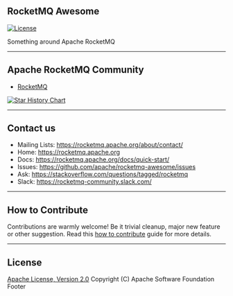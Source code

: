 ## RocketMQ Awesome
[![License](https://img.shields.io/badge/license-Apache%202-4EB1BA.svg)](https://www.apache.org/licenses/LICENSE-2.0.html)

Something around Apache RocketMQ

----------
## Apache RocketMQ Community
* [RocketMQ](https://github.com/apache/rocketmq)

[![Star History Chart](https://api.star-history.com/svg?repos=apache/rocketmq&type=Date)](https://star-history.com/#pache/rocketmq&Date)


----------
## Contact us
* Mailing Lists: <https://rocketmq.apache.org/about/contact/>
* Home: <https://rocketmq.apache.org>
* Docs: <https://rocketmq.apache.org/docs/quick-start/>
* Issues: <https://github.com/apache/rocketmq-awesome/issues>
* Ask: <https://stackoverflow.com/questions/tagged/rocketmq>
* Slack: <https://rocketmq-community.slack.com/>
 
---------- 
## How to Contribute
  Contributions are warmly welcome! Be it trivial cleanup, major new feature or other suggestion. Read this [how to contribute](http://rocketmq.apache.org/docs/how-to-contribute/) guide for more details. 
   
   
----------
## License
  [Apache License, Version 2.0](http://www.apache.org/licenses/LICENSE-2.0.html) Copyright (C) Apache Software Foundation
Footer

